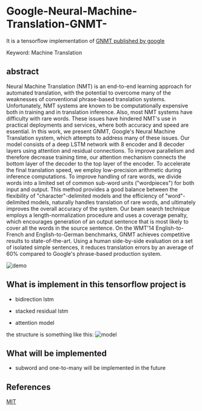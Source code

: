 # Google-Neural-Machine-Translation-GNMT-

It is a tensorflow implementation of [GNMT published by google][1]

Keyword: Machine Translation

## abstract 
Neural Machine Translation (NMT) is an end-to-end learning approach for automated translation, with the potential to overcome many of the weaknesses of conventional phrase-based translation systems. Unfortunately, NMT systems are known to be computationally expensive both in training and in translation inference. Also, most NMT systems have difficulty with rare words. These issues have hindered NMT's use in practical deployments and services, where both accuracy and speed are essential. In this work, we present GNMT, Google's Neural Machine Translation system, which attempts to address many of these issues. Our model consists of a deep LSTM network with 8 encoder and 8 decoder layers using attention and residual connections. To improve parallelism and therefore decrease training time, our attention mechanism connects the bottom layer of the decoder to the top layer of the encoder. To accelerate the final translation speed, we employ low-precision arithmetic during inference computations. To improve handling of rare words, we divide words into a limited set of common sub-word units ("wordpieces") for both input and output. This method provides a good balance between the flexibility of "character"-delimited models and the efficiency of "word"-delimited models, naturally handles translation of rare words, and ultimately improves the overall accuracy of the system. Our beam search technique employs a length-normalization procedure and uses a coverage penalty, which encourages generation of an output sentence that is most likely to cover all the words in the source sentence. On the WMT'14 English-to-French and English-to-German benchmarks, GNMT achieves competitive results to state-of-the-art. Using a human side-by-side evaluation on a set of isolated simple sentences, it reduces translation errors by an average of 60% compared to Google's phrase-based production system.

![demo](https://cloud.githubusercontent.com/assets/10870023/21465785/ef85ceb8-c965-11e6-9e02-3903fc8cc898.gif)

## What is implement in this tensorflow project is

- bidirection lstm

- stacked residual lstm

- attention model

the structure is something like this:
![model](https://cloud.githubusercontent.com/assets/10870023/21465786/f6f80422-c965-11e6-9b9e-609a5f87fb03.png)


## What will be implemented

- subword and one-to-many will be implemented in the future

## References
[MIT][12]

[1]: https://arxiv.org/abs/1609.08144
[12]: https://abhshkdz.mit-license.org/



